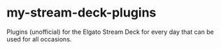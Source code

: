 # my-stream-deck-plugins

Plugins (unofficial) for the Elgato Stream Deck for every day that can be used for all occasions.
